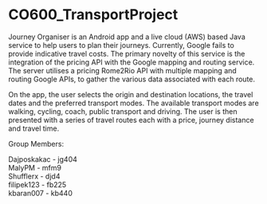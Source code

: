 # CO600_TransportProject 

Journey Organiser is an Android app and a live cloud (AWS) based Java service to help users to plan their journeys. Currently, Google fails to provide indicative travel costs. The primary novelty of this service is the integration of the pricing API with the Google mapping and routing service. The server utilises a pricing Rome2Rio API with multiple mapping and routing Google APIs, to gather the various data associated with each route.

On the app, the user selects the origin and destination locations, the travel dates and the preferred transport modes. The available transport modes are walking, cycling, coach, public transport and driving. The user is then presented with a series of travel routes each with a price, journey distance and travel time.

Group Members:

Dajposkakac - jg404  
MalyPM - mfm9  
Shufflerx - djd4  
filipek123 - fb225  
kbaran007 - kb440